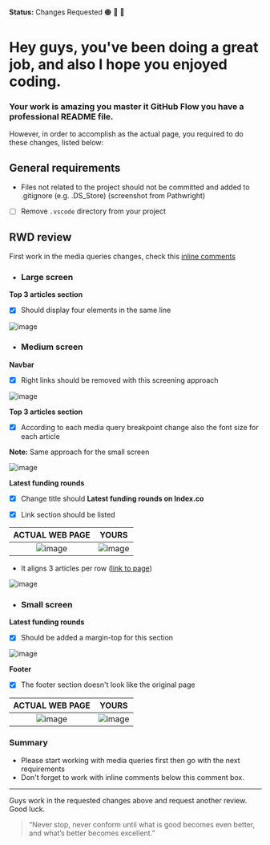 **Status:** Changes Requested 🟠 :hamster: :rocket:

# Hey guys, you've been doing a great job, and also I hope you enjoyed coding.

### Your work is amazing you master it GitHub Flow you have a professional README file. 

However, in order to accomplish as the actual page, you required to do these changes, listed below:

## General requirements

- Files not related  to the project should not be committed and added to .gitignore (e.g. .DS_Store) (screenshot from Pathwright)

- [ ] Remove `.vscode` directory from your project

## RWD review

First work in the media queries changes, check this [inline comments](https://github.com/MkrtichSargsyan/microverse-the-next-web/pull/1#discussion_r459577157)

- ### Large screen

**Top 3 articles section**

- [x] Should display four elements in the same line 

![image](https://user-images.githubusercontent.com/24902525/88313281-eb3f0700-ccd8-11ea-831d-b79d6b4a856c.png)

- ### Medium screen
 **Navbar**

- [x] Right links should be removed with this screening approach

![image](https://user-images.githubusercontent.com/24902525/88313441-2c371b80-ccd9-11ea-94db-40faf38b806d.png)

**Top 3 articles section** 

- [x] According to each media query breakpoint change also the font size for each article

**Note:** Same approach for the small screen

![image](https://user-images.githubusercontent.com/24902525/88313600-5ee11400-ccd9-11ea-86ea-1b5a035607f0.png)

**Latest funding rounds**

- [x] Change title should **Latest funding rounds on Index.co**

- [x] Link section should be listed 

| ACTUAL WEB PAGE | YOURS |
| :-------------: | :---: |
| ![image](https://user-images.githubusercontent.com/24902525/88313752-964fc080-ccd9-11ea-9911-880018f6c45e.png) | ![image](https://user-images.githubusercontent.com/24902525/88313735-8fc14900-ccd9-11ea-8413-49c3ac567083.png) |

- It aligns 3 articles per row ([link to page](https://thenextweb.com/))

![image](https://user-images.githubusercontent.com/24902525/88313793-a7003680-ccd9-11ea-8da9-9428340c3857.png)

- ### Small screen

**Latest funding rounds** 

- [x] Should be added a margin-top for this section 

![image](https://user-images.githubusercontent.com/24902525/88314093-0e1deb00-ccda-11ea-882b-f04a7a570890.png)

 **Footer**

 - [x] The footer section  doesn't look like the original page 
 
| ACTUAL WEB PAGE | YOURS |
| :-------------: | :---: |
| ![image](https://user-images.githubusercontent.com/24902525/88314501-a025f380-ccda-11ea-86db-f19e86bb3e87.png) | ![image](https://user-images.githubusercontent.com/24902525/88314487-9b613f80-ccda-11ea-8172-05d65f681ef8.png) |

### Summary

- Please start working with media queries first then go with the next requirements
- Don't forget to work with inline comments below this comment box.

<hr>

Guys work in the requested changes above and request another review.
Good luck. 

> “Never stop, never conform until what is good becomes even better, and what’s better becomes excellent.”